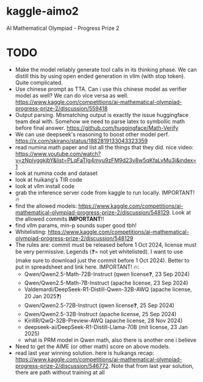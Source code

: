# kaggle-aimo2
AI Mathematical Olympiad - Progress Prize 2

# TODO
* Make the model reliably generate tool calls in its thinking phase. We can distill this by using open ended generation in vllm (with stop token). Quite complicated.
* Use chinese prompt as TTA. Can i use this chinese model as verifier model as well? We can do vice versa as well. https://www.kaggle.com/competitions/ai-mathematical-olympiad-progress-prize-2/discussion/559418
* Output parsing. Mismatching output is exactly the issue huggingface team deal with. Somehow we need to parse latex to symbollic math before final answer. https://github.com/huggingface/Math-Verify
* We can use deepseek's reasoning to boost other model perf. https://x.com/skirano/status/1882819133043323359
* read numina math paper and list all the things that they did. nice video: https://www.youtube.com/watch?v=zNplyggkjbY&list=PLqFaTIg4myu9zFM9d23v8w5qKfaLvMu3i&index=1
* look at numina code and dataset
* look at huikang's TIR code
* look at vllm install code
* grab the inference server code from kaggle to run locally. IMPORTANT! 🔥
* find the allowed models: https://www.kaggle.com/competitions/ai-mathematical-olympiad-progress-prize-2/discussion/548129. Look at the allowed commits **IMPORTANT**!!
* find vllm params, min-p sounds super good tbh!
* Whitelisting: https://www.kaggle.com/competitions/ai-mathematical-olympiad-progress-prize-2/discussion/548129
* The rules are: commit must be released before 1 Oct 2024, license must be very permissive. Legends (❓= not yet whitelisted). I want to use (make sure to download just the commit before 1 Oct 2024). Better to put in spreadsheet and link here. IMPORTANT! 🔥:
  * Qwen/Qwen2.5-Math-72B-Instruct (qwen license❓, 23 Sep 2024)
  * Qwen/Qwen2.5-Math-7B-Instruct (apache license, 23 Sep 2024)
  * Valdemardi/DeepSeek-R1-Distill-Qwen-32B-AWQ (apache license, 20 Jan 2025❓)
  * Qwen/Qwen2.5-72B-Instruct (qwen license❓, 25 Sep 2024)
  * Qwen/Qwen2.5-32B-Instruct (apache license, 25 Sep 2024)
  * KirillR/QwQ-32B-Preview-AWQ (apache license, 28 Nov 2024)
  * deepseek-ai/DeepSeek-R1-Distill-Llama-70B (mit license, 23 Jan 2025)
  * what is PRM model in Qwen math, also there is another one i believe
* Need to get the AIME (or other math) score on above models.
* read last year winning solution. here is huikangs recap: https://www.kaggle.com/competitions/ai-mathematical-olympiad-progress-prize-2/discussion/546772. Note that from last year solution, there are path without training at all

